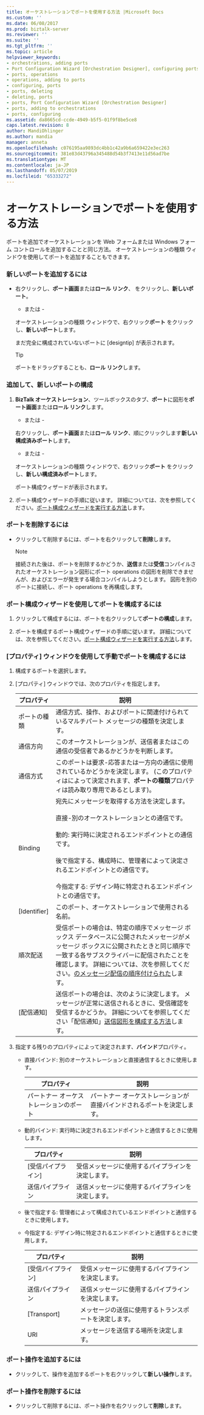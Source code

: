 ```yaml
---
title: オーケストレーションでポートを使用する方法 |Microsoft Docs
ms.custom: ''
ms.date: 06/08/2017
ms.prod: biztalk-server
ms.reviewer: ''
ms.suite: ''
ms.tgt_pltfrm: ''
ms.topic: article
helpviewer_keywords:
- orchestrations, adding ports
- Port Configuration Wizard [Orchestration Designer], configuring ports
- ports, operations
- operations, adding to ports
- configuring, ports
- ports, deleting
- deleting, ports
- ports, Port Configuration Wizard [Orchestration Designer]
- ports, adding to orchestrations
- ports, configuring
ms.assetid: da8665cd-ccde-4949-b5f5-01f9f8be5ce8
caps.latest.revision: 8
author: MandiOhlinger
ms.author: mandia
manager: anneta
ms.openlocfilehash: c076195aa9893dc4bb1c42a9b6a659422e3ec263
ms.sourcegitcommit: 381e83d43796a345488d54b3f7413e11d56ad7be
ms.translationtype: MT
ms.contentlocale: ja-JP
ms.lasthandoff: 05/07/2019
ms.locfileid: "65333272"
---
```

# <a name="how-to-use-ports-in-orchestrations"></a>オーケストレーションでポートを使用する方法
ポートを追加でオーケストレーションを Web フォームまたは Windows フォーム コントロールを追加することと同じ方法。 オーケストレーションの種類 ウィンドウを使用してポートを追加することもできます。  
  
### <a name="to-add-a-new-port"></a>新しいポートを追加するには  
  
-   右クリックし、**ポート画面**または**ロール リンク**、 をクリックし、**新しいポート**。  
  
     - または -  
  
     オーケストレーションの種類 ウィンドウで、右クリック**ポート** をクリックし、**新しいポート**します。  
  
     まだ完全に構成されていないポートに [designtip] が表示されます。  
  
    > [!TIP]
    >  ポートをドラッグすることも、**ロール リンク**します。  
  
### <a name="to-add-and-configure-a-new-port"></a>追加して、新しいポートの構成  
  
1.  **BizTalk オーケストレーション**、ツールボックスのタブ、**ポート**に図形を**ポート画面**または**ロール リンク**します。  
  
     - または -  
  
     右クリックし、**ポート画面**または**ロール リンク**、順にクリックします**新しい構成済みポート**します。  
  
     - または -  
  
     オーケストレーションの種類 ウィンドウで、右クリック**ポート** をクリックし、**新しい構成済みポート**します。  
  
     ポート構成ウィザードが表示されます。  
  
2.  ポート構成ウィザードの手順に従います。 詳細については、次を参照してください。[ポート構成ウィザードを実行する方法](../core/how-to-run-the-port-configuration-wizard.md)します。  
  
### <a name="to-remove-a-port"></a>ポートを削除するには  
  
-   クリックして削除するには、ポートを右クリックして**削除**します。  
  
    > [!NOTE]
    >  接続された後は、ポートを削除するかどうか、**送信**または**受信**コンパイルされたオーケストレーション図形にポート operations の図形を削除できませんが、およびエラーが発生する場合コンパイルしようとします。 図形を別のポートに接続し、ポート operations を再構成します。  
  
### <a name="to-configure-a-port-by-using-the-port-configuration-wizard"></a>ポート構成ウィザードを使用してポートを構成するには  
  
1.  クリックして構成するには、ポートを右クリックして**ポートの構成**します。  
  
2.  ポートを構成するポート構成ウィザードの手順に従います。 詳細については、次を参照してください。[ポート構成ウィザードを実行する方法](../core/how-to-run-the-port-configuration-wizard.md)します。  
  
### <a name="to-configure-a-port-manually-by-using-the-properties-window"></a>[プロパティ] ウィンドウを使用して手動でポートを構成するには  
  
1.  構成するポートを選択します。  
  
2.  [プロパティ] ウィンドウでは、次のプロパティを指定します。  
  
    |プロパティ|説明|  
    |--------------|-----------------|  
    |ポートの種類|通信方式、操作、およびポートに関連付けられているマルチパート メッセージの種類を決定します。|  
    |通信方向|このオーケストレーションが、送信者またはこの通信の受信者であるかどうかを判断します。|  
    |通信方式|このポートは要求-応答または一方向の通信に使用されているかどうかを決定します。 (このプロパティはによって決定されます、**ポートの種類**プロパティは読み取り専用であるとします)。|  
    |Binding|宛先にメッセージを取得する方法を決定します。<br /><br /> 直接-別のオーケストレーションとの通信です。<br /><br /> 動的: 実行時に決定されるエンドポイントとの通信です。<br /><br /> 後で指定する、構成時に、管理者によって決定されるエンドポイントとの通信です。<br /><br /> 今指定する: デザイン時に特定されるエンドポイントとの通信です。|  
    |[Identifier]|このポート、オーケストレーションで使用される名前。|  
    |順次配送|受信ポートの場合は、特定の順序でメッセージ ボックス データベースに公開されたメッセージがメッセージ ボックスに公開されたときと同じ順序で一致する各サブスクライバーに配信されたことを確認します。 詳細については、次を参照してください。[のメッセージ配信の順序付けられた](../core/ordered-delivery-of-messages.md)します。|  
    |[配信通知]|送信ポートの場合は、次のように決定します。 メッセージが正常に送信されるときに、受信確認を受信するかどうか。 詳細についてを参照してください「配信通知」[送信図形を構成する方法](../core/how-to-configure-the-send-shape.md)します。|  
  
3.  指定する残りのプロパティによって決定されます、**バインド**プロパティ。  
  
    -   直接バインド: 別のオーケストレーションと直接通信するときに使用します。  
  
        |プロパティ|説明|  
        |--------------|-----------------|  
        |パートナー オーケストレーションのポート|パートナー オーケストレーションが直接バインドされるポートを決定します。|  
  
    -   動的バインド: 実行時に決定されるエンドポイントと通信するときに使用します。  
  
        |プロパティ|説明|  
        |--------------|-----------------|  
        |[受信パイプライン]|受信メッセージに使用するパイプラインを決定します。|  
        |送信パイプライン|送信メッセージに使用するパイプラインを決定します。|  
  
    -   後で指定する: 管理者によって構成されているエンドポイントと通信するときに使用します。  
  
    -   今指定する: デザイン時に特定されるエンドポイントと通信するときに使用します。  
  
        |プロパティ|説明|  
        |--------------|-----------------|  
        |[受信パイプライン]|受信メッセージに使用するパイプラインを決定します。|  
        |送信パイプライン|送信メッセージに使用するパイプラインを決定します。|  
        |[Transport]|メッセージの送信に使用するトランスポートを決定します。|  
        |URI|メッセージを送信する場所を決定します。|  
  
### <a name="to-add-a-port-operation"></a>ポート操作を追加するには  
  
-   クリックして、操作を追加するポートを右クリックして**新しい操作**します。  
  
### <a name="to-remove-a-port-operation"></a>ポート操作を削除するには  
  
-   クリックして削除するには、ポート操作を右クリックして**削除**します。